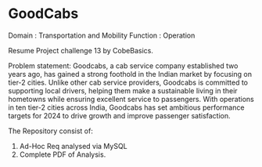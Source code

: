 # GoodCabs

Domain : Transportation and Mobility
Function : Operation

Resume Project challenge 13 by CobeBasics. 

Problem statement: Goodcabs, a cab service company established two years ago, has gained a strong foothold in the Indian market by focusing on tier-2 cities. Unlike other cab service providers, Goodcabs is committed to supporting local drivers, helping them make a sustainable living in their hometowns while ensuring excellent service to passengers. With operations in ten tier-2 cities across India, Goodcabs has set ambitious performance targets for 2024 to drive growth and improve passenger satisfaction.

The Repository consist of:
1. Ad-Hoc Req analysed via MySQL
2. Complete PDF of Analysis. 
